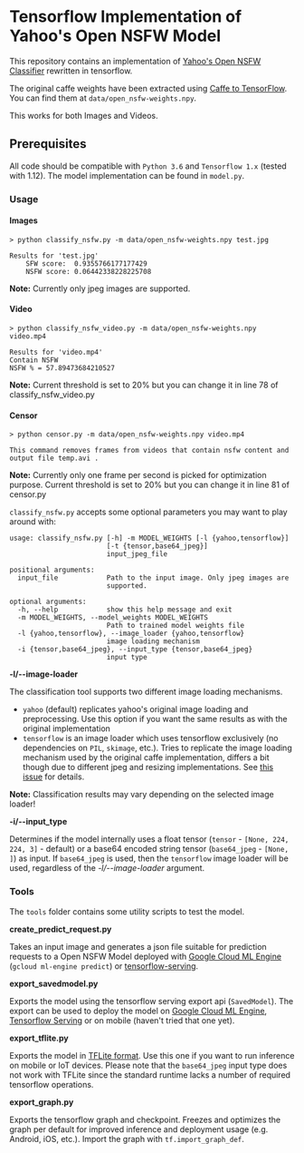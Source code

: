 # Tensorflow Implementation of Yahoo's Open NSFW Model

This repository contains an implementation of [Yahoo's Open NSFW Classifier](https://github.com/yahoo/open_nsfw) rewritten in tensorflow.

The original caffe weights have been extracted using [Caffe to TensorFlow](https://github.com/ethereon/caffe-tensorflow). You can find them at `data/open_nsfw-weights.npy`.

This works for both Images and Videos.

## Prerequisites

All code should be compatible with `Python 3.6` and `Tensorflow 1.x` (tested with 1.12). The model implementation can be found in `model.py`.

### Usage
#### Images
```
> python classify_nsfw.py -m data/open_nsfw-weights.npy test.jpg

Results for 'test.jpg'
	SFW score:	0.9355766177177429
	NSFW score:	0.06442338228225708
```

__Note:__ Currently only jpeg images are supported.

#### Video
```
> python classify_nsfw_video.py -m data/open_nsfw-weights.npy video.mp4

Results for 'video.mp4'
Contain NSFW
NSFW % = 57.89473684210527
```
__Note:__ Current threshold is set to 20%  but you can change it in line 78 of classify_nsfw_video.py
#### Censor
```
> python censor.py -m data/open_nsfw-weights.npy video.mp4

This command removes frames from videos that contain nsfw content and output file temp.avi .

```
__Note:__ Currently only one frame per second is picked for optimization purpose. Current threshold is set to 20%  but you can change it in line 81 of censor.py

`classify_nsfw.py` accepts some optional parameters you may want to play around with:

```
usage: classify_nsfw.py [-h] -m MODEL_WEIGHTS [-l {yahoo,tensorflow}]
                        [-t {tensor,base64_jpeg}]
                        input_jpeg_file

positional arguments:
  input_file            Path to the input image. Only jpeg images are
                        supported.

optional arguments:
  -h, --help            show this help message and exit
  -m MODEL_WEIGHTS, --model_weights MODEL_WEIGHTS
                        Path to trained model weights file
  -l {yahoo,tensorflow}, --image_loader {yahoo,tensorflow}
                        image loading mechanism
  -i {tensor,base64_jpeg}, --input_type {tensor,base64_jpeg}
                        input type
```

__-l/--image-loader__

The classification tool supports two different image loading mechanisms. 

* `yahoo` (default) replicates yahoo's original image loading and preprocessing. Use this option if you want the same results as with the original implementation
* `tensorflow` is an image loader which uses tensorflow exclusively (no dependencies on `PIL`, `skimage`, etc.). Tries to replicate the image loading mechanism used by the original caffe implementation, differs a bit though due to different jpeg and resizing implementations. See [this issue](https://github.com/mdietrichstein/tensorflow-open_nsfw/issues/2#issuecomment-346125345) for details.

__Note:__ Classification results may vary depending on the selected image loader!

__-i/--input_type__

Determines if the model internally uses a float tensor (`tensor` - `[None, 224, 224, 3]` - default) or a base64 encoded string tensor (`base64_jpeg` - `[None, ]`) as input. If `base64_jpeg` is used, then the `tensorflow` image loader will be used, regardless of the _-l/--image-loader_ argument.


### Tools

The `tools` folder contains some utility scripts to test the model.

__create_predict_request.py__

Takes an input image and generates a json file suitable for prediction requests to a Open NSFW Model deployed with [Google Cloud ML Engine](https://cloud.google.com/ml-engine/docs/concepts/prediction-overview) (`gcloud ml-engine predict`) or [tensorflow-serving](https://www.tensorflow.org/serving/).


__export_savedmodel.py__

Exports the model using the tensorflow serving export api (`SavedModel`). The export can be used to deploy the model on [Google Cloud ML Engine](https://cloud.google.com/ml-engine/docs/concepts/prediction-overview), [Tensorflow Serving]() or on mobile (haven't tried that one yet).

__export_tflite.py__

Exports the model in [TFLite format](https://www.tensorflow.org/lite/). Use this one if you want to run inference on mobile or IoT devices. Please note that the `base64_jpeg` input type does not work with TFLite since the standard runtime lacks a number of required tensorflow operations.

__export_graph.py__

Exports the tensorflow graph and checkpoint. Freezes and optimizes the graph per default for improved inference and deployment usage (e.g. Android, iOS, etc.). Import the graph with `tf.import_graph_def`.
